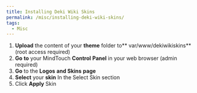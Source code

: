 ```yaml
---
title: Installing Deki Wiki Skins
permalink: /misc/installing-deki-wiki-skins/
tags:
  - Misc
---
```

  1. **Upload** the content of your **theme** folder to** var/www/dekiwikiskins** (root access required)
  2. **Go** **to** your MindTouch **Control** **Panel** in your web browser (admin required)
  3. **Go** to the **Logos** **and Skins** **page**
  4. **Select** your **skin** In the Select Skin section
  5. Click **Apply** Skin
